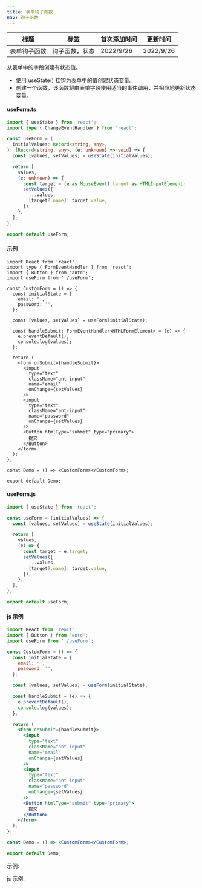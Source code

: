 ```yaml
---
title: 表单钩子函数
nav: 钩子函数
---
```


| 标题         | 标签           | 首次添加时间 | 更新时间  |
| ------------ | -------------- | ------------ | --------- |
| 表单钩子函数 | 钩子函数，状态 | 2022/9/26    | 2022/9/26 |

从表单中的字段创建有状态值。

- 使用 useState() 挂钩为表单中的值创建状态变量。
- 创建一个函数，该函数将由表单字段使用适当的事件调用，并相应地更新状态变量。

#### useForm.ts

```ts
import { useState } from 'react';
import type { ChangeEventHandler } from 'react';

const useForm = (
  initialValues: Record<string, any>,
): [Record<string, any>, (e: unknown) => void] => {
  const [values, setValues] = useState(initialValues);

  return [
    values,
    (e: unknown) => {
      const target = (e as MouseEvent).target as HTMLInputElement;
      setValues({
        ...values,
        [target?.name]: target.value,
      });
    },
  ];
};

export default useForm;
```

#### 示例

```tsx | pure
import React from 'react';
import type { FormEventHandler } from 'react';
import { Button } from 'antd';
import useForm from './useForm';

const CustomForm = () => {
  const initialState = {
    email: '',
    password: '',
  };

  const [values, setValues] = useForm(initialState);

  const handleSubmit: FormEventHandler<HTMLFormElement> = (e) => {
    e.preventDefault();
    console.log(values);
  };

  return (
    <form onSubmit={handleSubmit}>
      <input
        type="text"
        className="ant-input"
        name="email"
        onChange={setValues}
      />
      <input
        type="text"
        className="ant-input"
        name="password"
        onChange={setValues}
      />
      <Button htmlType="submit" type="primary">
        提交
      </Button>
    </form>
  );
};

const Demo = () => <CustomForm></CustomForm>;

export default Demo;
```

#### useForm.js

```js
import { useState } from 'react';

const useForm = (initialValues) => {
  const [values, setValues] = useState(initialValues);

  return [
    values,
    (e) => {
      const target = e.target;
      setValues({
        ...values,
        [target?.name]: target.value,
      });
    },
  ];
};

export default useForm;
```

#### js 示例

```jsx | pure
import React from 'react';
import { Button } from 'antd';
import useForm from './useForm';

const CustomForm = () => {
  const initialState = {
    email: '',
    password: '',
  };

  const [values, setValues] = useForm(initialState);

  const handleSubmit = (e) => {
    e.preventDefault();
    console.log(values);
  };

  return (
    <form onSubmit={handleSubmit}>
      <input
        type="text"
        className="ant-input"
        name="email"
        onChange={setValues}
      />
      <input
        type="text"
        className="ant-input"
        name="password"
        onChange={setValues}
      />
      <Button htmlType="submit" type="primary">
        提交
      </Button>
    </form>
  );
};

const Demo = () => <CustomForm></CustomForm>;

export default Demo;
```

示例:

<code src="./Demo.zh-CN.tsx" id="formTsDemoZH"></code>

js 示例:

<code src="./js/Demo.zh-CN.jsx" id="formJsDemoZH"></code>
